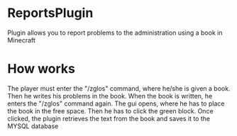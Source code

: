 # ReportsPlugin
Plugin allows you to report problems to the administration using a book in Minecraft

# How works
The player must enter the "/zglos" command, where he/she is given a book. Then he writes his problems in the book. When the book is written, he enters the "/zglos" command again. The gui opens, where he has to place the book in the free space. Then he has to click the green block. 
Once clicked, the plugin retrieves the text from the book and saves it to the MYSQL database
